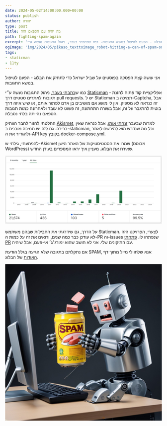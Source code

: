 ```yaml
---
date: 2024-05-02T14:00:00.000+00:00
status: publish
author: יהודה
type: post
title: מה יהיה עם הספאם הזה
path: fighting-spam-again
excerpt: 'אני עושה קצת הפסקה בפוסטים על שביל ישראל כדי לתחזק את הבלוג - הפעם לטיפול בנושא התגובות. כמו שכתבתי בעבר, ניהול התגובות נעשה ע״י Staticman - אפליקציית קוד פתוח להזנת תגובות לאתרים סטטים דרך pull requests. יש ל Staticman תמיכה ב-Captcha, אבל זה כנראה לא מספיק.'
ogImage: 'img/2024/05/pikaso_texttoimage_robot-hitting-a-can-of-spam-on-top-of-a-computer-t.jpeg'
tags:
- staticman
- 11ty
--- 
```

אני עושה קצת הפסקה בפוסטים על שביל ישראל כדי לתחזק את הבלוג - הפעם לטיפול בנושא התגובות.

כמו ש[כתבתי בעבר](/blog/2020/10/staticman-for-11ty-comments/), ניהול התגובות נעשה ע״י [Staticman](https://staticman.net) - אפליקציית קוד פתוח להזנת תגובות לאתרים סטטים דרך pull requests. יש ל Staticman תמיכה ב-Captcha, אבל זה כנראה לא מספיק. אין לי מושג אם מושיבים בן אדם לפתור אותם, או שיש איזה דרך בוטית להתגבר על זה, אבל בשורה התחתונה, זה פשוט לא עובד ולאחרונה כמות תגובות הספאם נהייתה בלתי נסבלת.

החלטתי לחזור לחבר הוותיק [Akismet](https://akismet.com), למרות שבעבר [זנחתי אותו](/blog/2009/12/js-is-the-new-killer/), אבל כנראה שאין ברירה. גם לזה יש תמיכה מובנית ב-staticman, וכל מה שנדרש הוא להירשם לאתר ולהגדיר את ה-API key בקובץ docker-compose.yml.

להפתעתי, גילתי ש-Akismet שמרו את הסטטיסטיקות של האתר הישן (מבוסס WordPress) שאירח את הבלוג. מעניין איך יראו המספרים בעידן החדש. 

![כמות תגובות הספאם לאורך השנים בבלוג](/img/2024/05/all-time-spam-stats.png "כמות תגובות הספאם לאורך השנים בבלוג")

על הדרך, גם שידרגתי את החבילות שבהם משתמש Staticman. לצערי, הפרויקט הזה לא עודכן כבר כמה שנים, ורואים את זה על כמות ה-PR וה-issues שנפתחו לו. [פתחתי PR](https://github.com/eduardoboucas/staticman/pull/466) עם התיקונים שלי. אני לא חושב שהוא ימורג׳ג׳ אי-פעם, אבל שיהיה.

אם נתקלתם בתגובה שלא הגיעה בגלל הודעת SPAM, אנא שלחו לי מייל מתוך דף [האודות](/blog/about) של הבלוג.

![בוט נלחם ב-SPAM. תמונת AI](/img/2024/05/pikaso_texttoimage_robot-hitting-a-can-of-spam-on-top-of-a-computer-t.jpeg "בוט נלחם ב-SPAM. תמונת AI")
